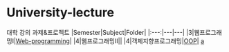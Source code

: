 # University-lecture
대학 강의 과제&amp;프로젝트
|Semester|Subject|Folder|
|:---:|---|---|
|3|웹프로그래밍I|[Web-programming](https://github.com/yejin-e/University-lecture/tree/main/Web-programming/Project-1)|
|4|웹프로그래밍II||
|4|객체지향프로그래밍|[OOP](https://github.com/yejin-e/University-lecture/tree/yejin-e-patch-5/OOP)|
[a](https://github.com/yejin-e/hello-github)

